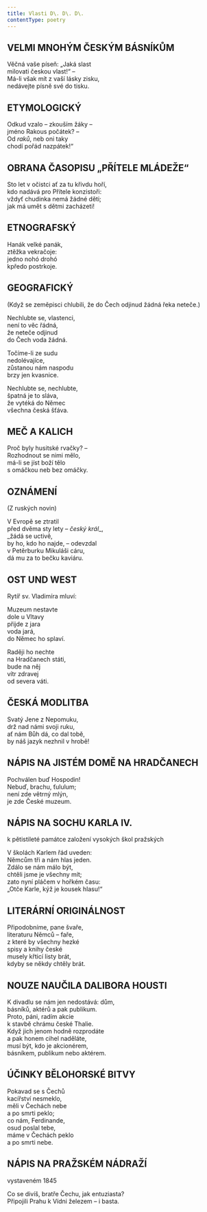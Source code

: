 ```yaml
---
title: Vlasti D\. D\. D\.
contentType: poetry
---
```


<section>

## VELMI MNOHÝM ČESKÝM BÁSNÍKŮM

Věčná vaše píseň: „Jaká slast  
milovati českou vlast!“ –  
Má-li však mít z vaší lásky zisku,  
nedávejte písně své do tisku.

## ETYMOLOGICKÝ

Odkud vzalo – zkouším žáky –  
jméno Rakous počátek? –  
Od _raků_, neb oni taky  
chodí pořád nazpátek!“

## OBRANA ČASOPISU „PŘÍTELE MLÁDEŽE“

Sto let v očistci ať za tu křivdu hoří,  
kdo nadává pro Přítele konzistoři:  
vždyť chudinka nemá žádné děti;  
jak má umět s dětmi zacházeti!

## ETNOGRAFSKÝ

Hanák velké panák,  
ztěžka vekračoje:  
jedno nohó drohó  
kpředo postrkoje.

## GEOGRAFICKÝ

(Když se zeměpisci chlubili, že do Čech odjinud žádná řeka neteče.)

Nechlubte se, vlastenci,  
není to věc řádná,  
že neteče odjinud  
do Čech voda žádná.

Točíme-li ze sudu  
nedolévajíce,  
zůstanou nám naspodu  
brzy jen kvasnice.

Nechlubte se, nechlubte,  
špatná je to sláva,  
že vytéká do Němec  
všechna česká šťáva.

## MEČ A KALICH

Proč byly husitské rvačky? –  
Rozhodnout se nimi mělo,  
má-li se jíst boží tělo  
s omáčkou neb bez omáčky.

## OZNÁMENÍ

(Z ruských novin)

V Evropě se ztratil  
před dvěma sty lety – _český král__,  
_žádá se uctivě,  
by ho, kdo ho najde, – odevzdal  
v Petěrburku Mikuláši cáru,  
dá mu za to bečku kaviáru.

## OST UND WEST

Rytíř sv. Vladimíra mluví:

Muzeum nestavte  
dole u Vltavy  
přijde z jara  
voda jará,  
do Němec ho splaví.

Raději ho nechte  
na Hradčanech státi,  
bude na něj  
vítr zdravej  
od severa váti.

## ČESKÁ MODLITBA

Svatý Jene z Nepomuku,  
drž nad námi svoji ruku,  
ať nám Bůh dá, co dal tobě,  
by náš jazyk nezhnil v hrobě!

## NÁPIS NA JISTÉM DOMĚ NA HRADČANECH

Pochválen buď Hospodin!  
Nebuď, brachu, ťululum;  
není zde větrný mlýn,  
je zde České muzeum.

## NÁPIS NA SOCHU KARLA IV.

k pětistileté památce založení vysokých škol pražských

V školách Karlem řád uveden:  
Němcům tři a nám hlas jeden.  
Zdálo se nám málo být,  
chtěli jsme je všechny mít;  
zato nyní pláčem v hořkém času:  
„Otče Karle, kýž je kousek hlasu!“

## LITERÁRNÍ ORIGINÁLNOST

Připodobníme, pane švaře,  
literaturu Němců – faře,  
z které by všechny hezké  
spisy a knihy české  
musely křticí listy brát,  
kdyby se někdy chtěly brát.

## NOUZE NAUČILA DALIBORA HOUSTI

K divadlu se nám jen nedostává: dům,  
básníků, aktérů a pak publikum.  
Proto, páni, radím akcie  
k stavbě chrámu české Thalie.  
Když jich jenom hodně rozprodáte  
a pak honem cihel naděláte,  
musí být, kdo je akcionérem,  
básníkem, publikum nebo aktérem.

## ÚČINKY BĚLOHORSKÉ BITVY

Pokavad se s Čechů  
kacířství nesmeklo,  
měli v Čechách nebe  
a po smrti peklo;  
co nám, Ferdinande,  
osud poslal tebe,  
máme v Čechách peklo  
a po smrti nebe.

## NÁPIS NA PRAŽSKÉM NÁDRAŽÍ

vystaveném 1845

Co se divíš, bratře Čechu, jak entuziasta?  
Připojili Prahu k Vídni železem – i basta.

</section>
